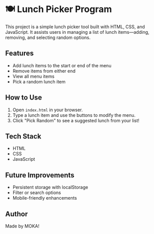 # 🍽️ Lunch Picker Program

This project is a simple lunch picker tool built with HTML, CSS, and JavaScript. It assists users in managing a list of lunch items—adding, removing, and selecting random options.

## Features

- Add lunch items to the start or end of the menu
- Remove items from either end
- View all menu items
- Pick a random lunch item

## How to Use

1. Open `index.html` in your browser.
2. Type a lunch item and use the buttons to modify the menu.
3. Click "Pick Random" to see a suggested lunch from your list!

## Tech Stack

- HTML
- CSS
- JavaScript

## Future Improvements

- Persistent storage with localStorage
- Filter or search options
- Mobile-friendly enhancements

## Author

Made by MOKA!


